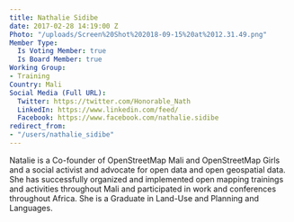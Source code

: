 ```yaml
---
title: Nathalie Sidibe
date: 2017-02-28 14:19:00 Z
Photo: "/uploads/Screen%20Shot%202018-09-15%20at%2012.31.49.png"
Member Type:
  Is Voting Member: true
  Is Board Member: true
Working Group:
- Training
Country: Mali
Social Media (Full URL):
  Twitter: https://twitter.com/Honorable_Nath
  LinkedIn: https://www.linkedin.com/feed/
  Facebook: https://www.facebook.com/nathalie.sidibe
redirect_from:
- "/users/nathalie_sidibe"
---
```


Natalie is a Co-founder of OpenStreetMap Mali and OpenStreetMap Girls and a social activist and advocate for open data and open geospatial data. She has successfully organized and implemented open mapping trainings and activities throughout Mali and participated in work and conferences throughout Africa. She is a Graduate in Land-Use and Planning and Languages. 
